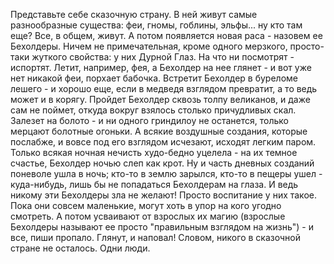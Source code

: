   Представьте себе сказочную страну. В ней живут самые разнообразные существа: феи, гномы, гоблины, эльфы... ну кто там еще? Все, в общем, живут.
А потом появляется новая раса - назовем ее Бехолдеры. Ничем не примечательная, кроме одного мерзкого, просто-таки жуткого свойства: у них Дурной Глаз. На что ни посмотрят - испортят. Летит, например, фея, а Бехолдер на нее глянет - и вот уже нет никакой феи, порхает бабочка. Встретит Бехолдер в буреломе лешего - и хорошо еще, если в медведя взглядом превратит, а то ведь может и в корягу. Пройдет Бехолдер сквозь толпу великанов, и даже сам не поймет, откуда вокруг взялось столько причудливых скал. Залезет на болото - и ни одного гриндилоу не останется, только мерцают болотные огоньки. А всякие воздушные создания, которые послабже, и вовсе под его взглядом исчезают, исходят легким паром.
Только всякая ночная нечисть худо-бедно уцелела - на их темное счастье, Бехолдер ночью слеп как крот. Ну и часть дневных созданий поневоле ушла в ночь; кто-то в землю зарылся, кто-то в пещеры ушел - куда-нибудь, лишь бы не попадаться Бехолдерам на глаза.
И ведь никому эти Бехолдеры зла не желают! Просто воспитание у них такое. Пока они совсем маленькие, могут хоть в упор на кого угодно смотреть. А потом усваивают от взрослых их магию (взрослые Бехолдеры называют ее просто "правильным взглядом на жизнь") - и все, пиши пропало. Глянут, и наповал!
Словом, никого в сказочной стране не осталось. Одни люди.    